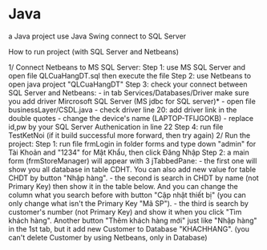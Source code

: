 # Java
a Java project use Java Swing connect to SQL Server

How to run project (with SQL Server and Netbeans)

1/ Connect Netbeans to MS SQL Server:
    Step 1: use MS SQL Server and open file QLCuaHangDT.sql then execute the file
    Step 2: use Netbeans to open java project "QLCuaHangDT"
    Step 3: check your connect between SQL Server and Netbeans:
            - in tab Services/Databases/Driver make sure you add driver Mircrosoft SQL Server (MS jdbc for SQL server)*
            - open file businessLayer/CSDL.java
            - check driver line 20: add driver link in the double quotes
            - change the device's name (LAPTOP-TFIJGOKB) 
            - replace id,pw by your SQL Server Authenication in line 22
    Step 4: run file TestKetNoi (if it build successful more forward, then try again)
2/ Run the project:
    Step 1: run file frmLogin in folder forms and type down "admin" for Tài Khoản and "1234" for Mật Khẩu, then click Đăng Nhập
    Step 2: a main form (frmStoreManager) will appear with 3 jTabbedPane:
            - the first one will show you all database in table CDHT. You can also add new value for table CHDT by button "Nhập hàng".
            - the second is search in CHDT by name (not Primary Key) then show it in the table below. And you can change the column what you search before with button "Cập nhật thiết bị" (you can only change what isn't the Primary Key "Mã SP").
            - the third is search by customer's number (not Primary Key) and show it when you click "Tìm khách hàng". Another button "Thêm khách hàng mới" just like "Nhập hàng" in the 1st tab, but it add new Customer to Database "KHACHHANG". (you can't delete Customer by using Netbeans, only in Database)
